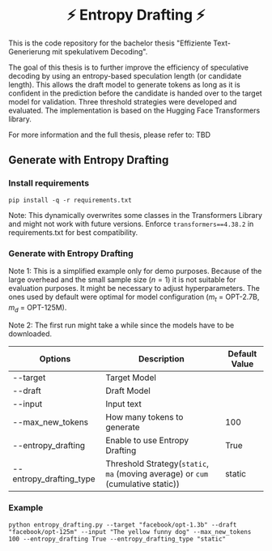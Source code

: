 <h1 align="center">
  <br>
  ⚡ Entropy Drafting ⚡
  <br>
</h1>

This is the code repository for the bachelor thesis "Effiziente Text-Generierung mit spekulativem Decoding".

The goal of this thesis is to further improve the efficiency of speculative decoding by using an entropy-based speculation length (or candidate length). This allows the draft model to generate tokens as long as it is confident in the prediction before the candidate is handed over to the target model for validation. Three threshold strategies were developed and evaluated. The implementation is based on the Hugging Face Transformers library.

For more information and the full thesis, please refer to: TBD

## Generate with Entropy Drafting

### Install requirements

```pip install -q -r requirements.txt```

Note: This dynamically overwrites some classes in the Transformers Library and might not work with future versions. Enforce ```transformers==4.38.2``` in requirements.txt for best compatibility. 

### Generate with Entropy Drafting

Note 1: This is a simplified example only for demo purposes. Because of the large overhead and the small sample size ($n=1$) it is not suitable for evaluation purposes. It might be necessary to adjust hyperparameters. The ones used by default were optimal for model configuration ($m_t$ = OPT-2.7B, $m_d$ = OPT-125M).

Note 2: The first run might take a while since the models have to be downloaded.


| Options                  | Description                             | Default Value                           |
|--------------------------|-----------------------------------------|-----------------------------------------|
| --target                 | Target Model |                   |
| --draft                  | Draft Model  |                                    |
| --input                  | Input text  |                                       |
| --max_new_tokens         | How many tokens to generate    | 100                                   |
| --entropy_drafting       | Enable to use Entropy Drafting  | True                                    |
| --entropy_drafting_type  | Threshold Strategy(```static```, ```ma``` (moving average) or ```cum``` (cumulative static)) | static |


### Example

```python entropy_drafting.py --target "facebook/opt-1.3b" --draft "facebook/opt-125m" --input "The yellow funny dog" --max_new_tokens 100 --entropy_drafting True --entropy_drafting_type "static"```


